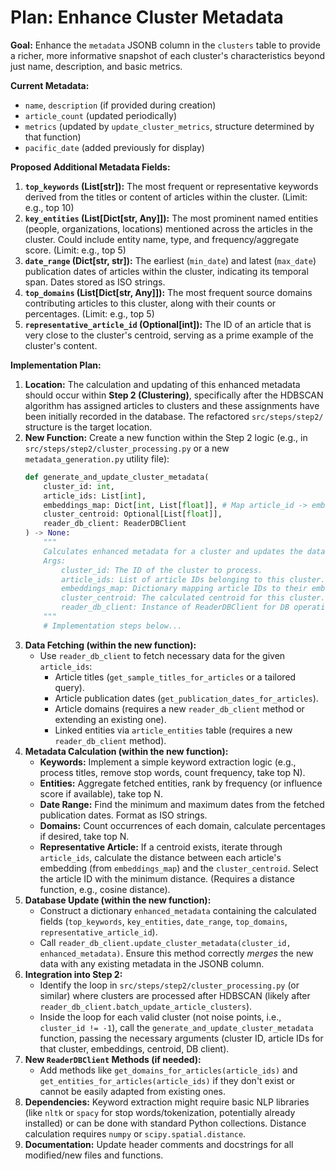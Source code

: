 # Plan: Enhance Cluster Metadata

**Goal:** Enhance the `metadata` JSONB column in the `clusters` table to provide a richer, more informative snapshot of each cluster's characteristics beyond just name, description, and basic metrics.

**Current Metadata:**

- `name`, `description` (if provided during creation)
- `article_count` (updated periodically)
- `metrics` (updated by `update_cluster_metrics`, structure determined by that function)
- `pacific_date` (added previously for display)

**Proposed Additional Metadata Fields:**

1.  **`top_keywords` (List[str]):** The most frequent or representative keywords derived from the titles or content of articles within the cluster. (Limit: e.g., top 10)
2.  **`key_entities` (List[Dict[str, Any]]):** The most prominent named entities (people, organizations, locations) mentioned across the articles in the cluster. Could include entity name, type, and frequency/aggregate score. (Limit: e.g., top 5)
3.  **`date_range` (Dict[str, str]):** The earliest (`min_date`) and latest (`max_date`) publication dates of articles within the cluster, indicating its temporal span. Dates stored as ISO strings.
4.  **`top_domains` (List[Dict[str, Any]]):** The most frequent source domains contributing articles to this cluster, along with their counts or percentages. (Limit: e.g., top 5)
5.  **`representative_article_id` (Optional[int]):** The ID of an article that is very close to the cluster's centroid, serving as a prime example of the cluster's content.

**Implementation Plan:**

1.  **Location:** The calculation and updating of this enhanced metadata should occur within **Step 2 (Clustering)**, specifically after the HDBSCAN algorithm has assigned articles to clusters and these assignments have been initially recorded in the database. The refactored `src/steps/step2/` structure is the target location.
2.  **New Function:** Create a new function within the Step 2 logic (e.g., in `src/steps/step2/cluster_processing.py` or a new `metadata_generation.py` utility file):
    ```python
    def generate_and_update_cluster_metadata(
        cluster_id: int,
        article_ids: List[int],
        embeddings_map: Dict[int, List[float]], # Map article_id -> embedding
        cluster_centroid: Optional[List[float]],
        reader_db_client: ReaderDBClient
    ) -> None:
        """
        Calculates enhanced metadata for a cluster and updates the database.
        Args:
            cluster_id: The ID of the cluster to process.
            article_ids: List of article IDs belonging to this cluster.
            embeddings_map: Dictionary mapping article IDs to their embeddings.
            cluster_centroid: The calculated centroid for this cluster.
            reader_db_client: Instance of ReaderDBClient for DB operations.
        """
        # Implementation steps below...
    ```
3.  **Data Fetching (within the new function):**
    - Use `reader_db_client` to fetch necessary data for the given `article_ids`:
      - Article titles (`get_sample_titles_for_articles` or a tailored query).
      - Article publication dates (`get_publication_dates_for_articles`).
      - Article domains (requires a new `reader_db_client` method or extending an existing one).
      - Linked entities via `article_entities` table (requires a new `reader_db_client` method).
4.  **Metadata Calculation (within the new function):**
    - **Keywords:** Implement a simple keyword extraction logic (e.g., process titles, remove stop words, count frequency, take top N).
    - **Entities:** Aggregate fetched entities, rank by frequency (or influence score if available), take top N.
    - **Date Range:** Find the minimum and maximum dates from the fetched publication dates. Format as ISO strings.
    - **Domains:** Count occurrences of each domain, calculate percentages if desired, take top N.
    - **Representative Article:** If a centroid exists, iterate through `article_ids`, calculate the distance between each article's embedding (from `embeddings_map`) and the `cluster_centroid`. Select the article ID with the minimum distance. (Requires a distance function, e.g., cosine distance).
5.  **Database Update (within the new function):**
    - Construct a dictionary `enhanced_metadata` containing the calculated fields (`top_keywords`, `key_entities`, `date_range`, `top_domains`, `representative_article_id`).
    - Call `reader_db_client.update_cluster_metadata(cluster_id, enhanced_metadata)`. Ensure this method correctly _merges_ the new data with any existing metadata in the JSONB column.
6.  **Integration into Step 2:**
    - Identify the loop in `src/steps/step2/cluster_processing.py` (or similar) where clusters are processed after HDBSCAN (likely after `reader_db_client.batch_update_article_clusters`).
    - Inside the loop for each valid cluster (not noise points, i.e., `cluster_id != -1`), call the `generate_and_update_cluster_metadata` function, passing the necessary arguments (cluster ID, article IDs for that cluster, embeddings, centroid, DB client).
7.  **New `ReaderDBClient` Methods (if needed):**
    - Add methods like `get_domains_for_articles(article_ids)` and `get_entities_for_articles(article_ids)` if they don't exist or cannot be easily adapted from existing ones.
8.  **Dependencies:** Keyword extraction might require basic NLP libraries (like `nltk` or `spacy` for stop words/tokenization, potentially already installed) or can be done with standard Python collections. Distance calculation requires `numpy` or `scipy.spatial.distance`.
9.  **Documentation:** Update header comments and docstrings for all modified/new files and functions.
